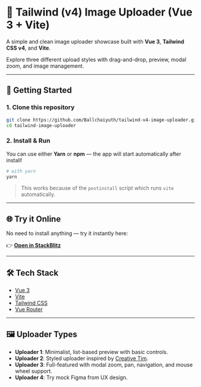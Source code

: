 # 🎨 Tailwind (v4) Image Uploader (Vue 3 + Vite)

A simple and clean image uploader showcase built with **Vue 3**, **Tailwind CSS v4**, and **Vite**.

Explore three different upload styles with drag-and-drop, preview, modal zoom, and image management.

---

## 🚀 Getting Started

### 1. Clone this repository

```bash
git clone https://github.com/Ballchaiyuth/tailwind-v4-image-uploader.git
cd tailwind-image-uploader
```

### 2. Install & Run

You can use either **Yarn** or **npm** — the app will start automatically after install!

```bash
# with yarn
yarn
```

> This works because of the `postinstall` script which runs `vite` automatically.

---

## 🌐 Try it Online

No need to install anything — try it instantly here:

👉 **[Open in StackBlitz](https://stackblitz.com/~/github.com/Ballchaiyuth/tailwind-v4-image-uploader)**

---

## 🛠 Tech Stack

- [Vue 3](https://vuejs.org/)
- [Vite](https://vitejs.dev/)
- [Tailwind CSS](https://tailwindcss.com/)
- [Vue Router](https://router.vuejs.org/)

---

## 🖼 Uploader Types

- **Uploader 1**: Minimalist, list-based preview with basic controls.
- **Uploader 2**: Styled uploader inspired by [Creative Tim](https://www.creative-tim.com/twcomponents/component/file-upload-with-drop-on-and-preview).
- **Uploader 3**: Full-featured with modal zoom, pan, navigation, and mouse wheel support.
- **Uploader 4**: Try mock Figma from UX design.
